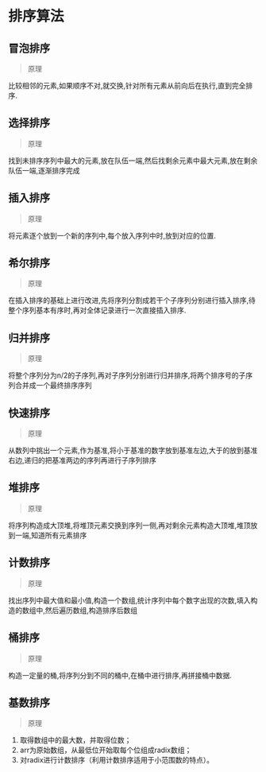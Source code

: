 # 排序算法

## 冒泡排序
> 原理

比较相邻的元素,如果顺序不对,就交换,针对所有元素从前向后在执行,直到完全排序.


## 选择排序

> 原理

找到未排序序列中最大的元素,放在队伍一端,然后找剩余元素中最大元素,放在剩余队伍一端,逐渐排序完成

## 插入排序

> 原理

将元素逐个放到一个新的序列中,每个放入序列中时,放到对应的位置.

## 希尔排序

> 原理

在插入排序的基础上进行改进,先将序列分割成若干个子序列分别进行插入排序,待整个序列基本有序时,再对全体记录进行一次直接插入排序.

## 归并排序

> 原理

将整个序列分为n/2的子序列,再对子序列分别进行归并排序,将两个排序号的子序列合并成一个最终排序序列

## 快速排序

> 原理

从数列中挑出一个元素,作为基准,将小于基准的数字放到基准左边,大于的放到基准右边,递归的把基准两边的序列再进行子序列排序

## 堆排序

> 原理

将序列构造成大顶堆,将堆顶元素交换到序列一侧,再对剩余元素构造大顶堆,堆顶放到一端,知道所有元素排序

## 计数排序

> 原理

找出序列中最大值和最小值,构造一个数组,统计序列中每个数字出现的次数,填入构造的数组中,然后遍历数组,构造排序后数组

## 桶排序

> 原理

构造一定量的桶,将序列分到不同的桶中,在桶中进行排序,再拼接桶中数据.


## 基数排序

> 原理

1. 取得数组中的最大数，并取得位数；
2. arr为原始数组，从最低位开始取每个位组成radix数组；
3. 对radix进行计数排序（利用计数排序适用于小范围数的特点）。



